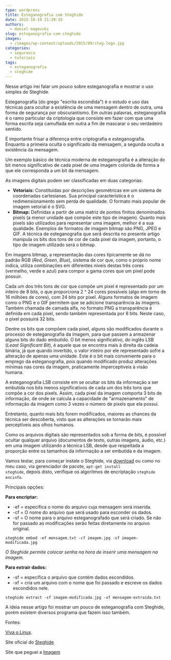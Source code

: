 ```yaml
---
type: wordpress
title: Esteganografia com Steghide
date: 2015-10-19 21:29:19
authors:
  - daniel-magevski
slug: esteganografia-com-steghide
images:
  - /images/wp-content/uploads/2015/09/steg-logo.jpg
categories:
  - seguranca
  - tutoriais
tags:
  - esteganografia
  - steghide
---
```


Nesse artigo irei falar um pouco sobre esteganografia e mostrar o uso simples do Steghide.

Esteganografia (do grego "escrita escondida") é o estudo e uso das técnicas para ocultar a existência de uma mensagem dentro de outra, uma forma de segurança por obscurantismo. Em outras palavras, esteganografia é o ramo particular da criptologia que consiste em fazer com que uma forma escrita seja camuflada em outra a fim de mascarar o seu verdadeiro sentido.

<!--more-->

É importante frisar a diferença entre criptografia e esteganografia. Enquanto a primeira oculta o significado da mensagem, a segunda oculta a existência da mensagem.

Um exemplo básico de técnica moderna de esteganografia é a alteração do bit menos significativo de cada pixel de uma imagem colorida de forma a que ele corresponda a um bit da mensagem.

As imagens digitais podem ser classificadas em duas categorias:
<ul>
	<li><strong>Vetoriais:</strong> Constituídas por descrições geométricas em um sistema de coordenadas cartesianas. Sua principal característica é o redimensionamento sem perda de qualidade. O formato mais popular de imagem vetorial é o SVG.</li>
	<li><strong>Bitmap:</strong> Definidas a partir de uma matriz de pontos finitos denominados pixels (a menor unidade que compõe este tipo de imagem). Quanto mais pixels são utilizados para representar uma imagem, melhor é a sua qualidade. Exemplos de formatos de imagem bitmap são PNG, JPEG e GIF. A técnica de esteganografia que será descrita no presente artigo manipula os bits dos tons de cor de cada pixel da imagem, portanto, o tipo de imagem utilizado será o bitmap.</li>
</ul>
Em imagens bitmap, a representação das cores tipicamente se dá no padrão RGB (<em>Red</em>, <em>Green</em>, <em>Blue</em>), sistema de cor que, como o próprio nome indica, utiliza combinações em diferentes níveis destas três cores (vermelho, verde e azul) para compor a gama cores que um pixel pode possuir.

Cada um dos três tons de cor que compõe um pixel é representado por um inteiro de 8 bits, o que proporciona 2 ^ 24 cores possíveis (algo em torno de 16 milhões de cores), com 24 bits por pixel. Alguns formatos de imagem como o PNG e o GIF permitem que se adicione transparência às imagens. Também chamada de camada alfa, no formato PNG a transparência é definida em cada pixel, sendo também representada por 8 bits. Neste caso, o pixel possuirá 32 bits.

Dentre os bits que compõem cada pixel, alguns são modificados durante o processo de esteganografia da imagem, para que passem a armazenar alguns bits do dado embutido. O bit menos significativo, do inglês LSB (<em>Least Significant Bit</em>), é aquele que se encontra mais à direita da cadeia binária, já que quando invertido, o valor inteiro por ele representado sofre a alteração de apenas uma unidade. Este é o bit mais conveniente para o emprego da esteganografia, pois quando modificado produz alterações mínimas nas cores da imagem, praticamente imperceptíveis à visão humana.

A esteganografia LSB consiste em se ocultar os bits da informação a ser embutida nos bits menos significativos de cada um dos três tons que compõe a cor dos pixels. Assim, cada pixel da imagem comporta 3 bits de informação, de onde se calcula a capacidade de "armazenamento" de informação da imagem como 3 vezes o número de pixels que ela possui.

Entretanto, quanto mais bits forem modificados, maiores as chances da técnica ser descoberta, visto que as alterações se tornarão mais perceptíveis aos olhos humanos.

Como os arquivos digitais são representados sob a forma de bits, é possível ocultar qualquer arquivo (documentos de texto, outras imagens, áudio, etc.) em uma imagem utilizando a técnica LSB, desde que respeitada a proporção entre os tamanhos da informação a ser embutida e da imagem.

Vamos testar, para começar instale o Steghide, via <a href="http://steghide.sourceforge.net/download.php" target="_blank">download</a> ou como no meu caso, via gerenciador de pacote, <code>apt-get install steghide</code>, depois disto, verifique os algoritmos de encriptação <code>steghide encinfo</code>.

Principais opções:

<strong>Para encriptar:</strong>
<ul>
	<li>-ef = especifica o nome do arquivo cuja mensagem será inserida.</li>
	<li>-cf = O nome do arquivo que será usado para esconder os dados.</li>
	<li>-sf = O nome para o arquivo esteganografado que será criado. Se não for passado as modificações serão feitas diretamente no arquivo original.</li>
</ul>
<code>steghide embed -ef mensagem.txt -cf imagem.jpg -sf imagem-modificada.jpg</code>

<em>O Steghide permite colocar senha na hora de inserir uma mensagem na imagem.</em>

<strong>Para extrair dados:</strong>
<ul>
	<li>-sf = especifica o arquivo que contém dados escondidos.</li>
	<li>-xf = cria um arquivo com o nome que foi passado e escreve os dados escondidos nele.</li>
</ul>
<code>steghide extract -sf imagem-modificada.jpg -xf mensagem-extraida.txt</code>

A ideia nesse artigo foi mostrar um pouco de esteganografia com Steghide, porém existem diversos programa que fazem isso também.

Fontes:

<a href="http://www.vivaolinux.com.br/artigo/Esteganografia-e-Esteganalise-transmissao-e-deteccao-de-informacoes-ocultas-em-imagens-digitais" target="_blank">Viva o Linux</a>.

Site oficial do <a href="http://steghide.sourceforge.net/" target="_blank">Steghide</a>

Site que peguei a <a href="http://www.hackersonlineclub.com/" target="_blank">Imagem</a>
